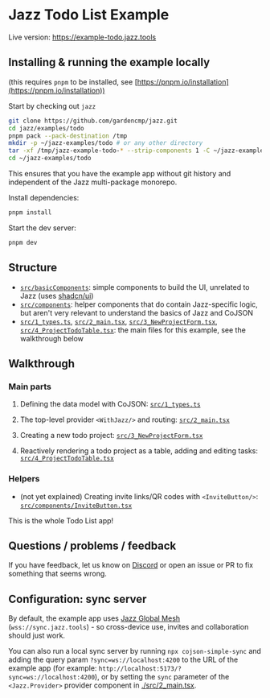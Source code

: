 # Jazz Todo List Example

Live version: https://example-todo.jazz.tools

## Installing & running the example locally

(this requires `pnpm` to be installed, see [https://pnpm.io/installation](https://pnpm.io/installation))

Start by checking out `jazz`
```bash
git clone https://github.com/gardencmp/jazz.git
cd jazz/examples/todo
pnpm pack --pack-destination /tmp
mkdir -p ~/jazz-examples/todo # or any other directory
tar -xf /tmp/jazz-example-todo-* --strip-components 1 -C ~/jazz-examples/todo
cd ~/jazz-examples/todo
```

This ensures that you have the example app without git history and independent of the Jazz multi-package monorepo.

Install dependencies:

```bash
pnpm install
```

Start the dev server:

```bash
pnpm dev
```

## Structure

- [`src/basicComponents`](./src/basicComponents): simple components to build the UI, unrelated to Jazz (uses [shadcn/ui](https://ui.shadcn.com))
- [`src/components`](./src/components/): helper components that do contain Jazz-specific logic, but aren't very relevant to understand the basics of Jazz and CoJSON
- [`src/1_types.ts`](./src/1_types.ts),
[`src/2_main.tsx`](./src/2_main.tsx),
[`src/3_NewProjectForm.tsx`](./src/3_NewProjectForm.tsx),
[`src/4_ProjectTodoTable.tsx`](./src/4_ProjectTodoTable.tsx): the main files for this example, see the walkthrough below

## Walkthrough

### Main parts

1. Defining the data model with CoJSON: [`src/1_types.ts`](./src/1_types.ts)

2. The top-level provider `<WithJazz/>` and routing: [`src/2_main.tsx`](./src/2_main.tsx)

3. Creating a new todo project: [`src/3_NewProjectForm.tsx`](./src/3_NewProjectForm.tsx)

4. Reactively rendering a todo project as a table, adding and editing tasks: [`src/4_ProjectTodoTable.tsx`](./src/4_ProjectTodoTable.tsx)

### Helpers

- (not yet explained) Creating invite links/QR codes with `<InviteButton/>`: [`src/components/InviteButton.tsx`](./src/components/InviteButton.tsx)

This is the whole Todo List app!

## Questions / problems / feedback

If you have feedback, let us know on [Discord](https://discord.gg/utDMjHYg42) or open an issue or PR to fix something that seems wrong.


## Configuration: sync server

By default, the example app uses [Jazz Global Mesh](https://jazz.tools/mesh) (`wss://sync.jazz.tools`) - so cross-device use, invites and collaboration should just work.

You can also run a local sync server by running `npx cojson-simple-sync` and adding the query param `?sync=ws://localhost:4200` to the URL of the example app (for example: `http://localhost:5173/?sync=ws://localhost:4200`), or by setting the `sync` parameter of the `<Jazz.Provider>` provider component in [./src/2_main.tsx](./src/2_main.tsx).
